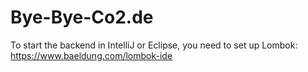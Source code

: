 # Bye-Bye-Co2.de
To start the backend in IntelliJ or Eclipse, you need to set up Lombok: https://www.baeldung.com/lombok-ide
